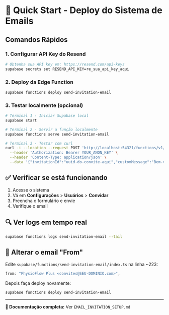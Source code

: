 # 🚀 Quick Start - Deploy do Sistema de Emails

## Comandos Rápidos

### 1. Configurar API Key do Resend
```bash
# Obtenha sua API key em: https://resend.com/api-keys
supabase secrets set RESEND_API_KEY=re_sua_api_key_aqui
```

### 2. Deploy da Edge Function
```bash
supabase functions deploy send-invitation-email
```

### 3. Testar localmente (opcional)
```bash
# Terminal 1 - Iniciar Supabase local
supabase start

# Terminal 2 - Servir a função localmente
supabase functions serve send-invitation-email

# Terminal 3 - Testar com curl
curl -i --location --request POST 'http://localhost:54321/functions/v1/send-invitation-email' \
  --header 'Authorization: Bearer YOUR_ANON_KEY' \
  --header 'Content-Type: application/json' \
  --data '{"invitationId":"uuid-do-convite-aqui","customMessage":"Bem-vindo!"}'
```

## ✅ Verificar se está funcionando

1. Acesse o sistema
2. Vá em **Configurações** > **Usuários** > **Convidar**
3. Preencha o formulário e envie
4. Verifique o email

## 🔍 Ver logs em tempo real

```bash
supabase functions logs send-invitation-email --tail
```

## 📝 Alterar o email "From"

Edite `supabase/functions/send-invitation-email/index.ts` na linha ~223:

```typescript
from: "PhysioFlow Plus <convites@SEU-DOMINIO.com>",
```

Depois faça deploy novamente:
```bash
supabase functions deploy send-invitation-email
```

---

**📖 Documentação completa:** Ver `EMAIL_INVITATION_SETUP.md`
